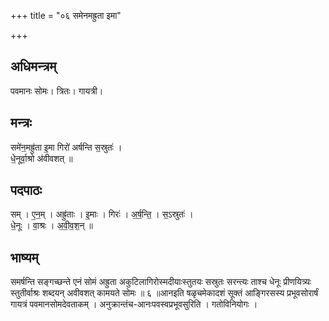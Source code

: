 +++
title = "०६ समेनमह्रुता इमा"

+++
## अधिमन्त्रम्
पवमानः सोमः। त्रितः। गायत्री।

## मन्त्रः
समे॑न॒मह्रु॑ता इ॒मा गिरो॑ अर्षन्ति स॒स्रुतः॑ ।  
धे॒नूर्वा॒श्रो अ॑वीवशत् ॥

## पदपाठः
सम् । ए॒न॒म् । अह्रु॑ताः । इ॒माः । गिरः॑ । अ॒र्ष॒न्ति॒ । स॒ऽस्रुतः॑ ।  
धे॒नूः । वा॒श्रः । अ॒वी॒व॒श॒न् ॥

## भाष्यम्
समर्षन्ति सङ्गच्छन्ते एनं सोमं अह्रुता अकुटिलागिरोस्मदीयाःस्तुतयः सस्रुतः सरन्त्यः ताश्च धेनूः प्रीणयित्र्यः स्तुतीर्वाश्रः शब्दयन् अवीवशत् कामयते सोमः ॥ ६ ॥आनइति षळृचमेकादशं सूक्तं आङ्गिरसस्य प्रभूवसोरार्षं गायत्रं पवमानसोमदेवताकम् । अनुक्रान्तंच-आनःपवस्वप्रभूवसुरिति । गतोविनियोगः ।